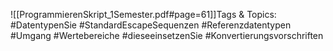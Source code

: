 
![[ProgrammierenSkript_1Semester.pdf#page=61]]Tags & Topics:
   #DatentypenSie
   #StandardEscapeSequenzen
   #Referenzdatentypen
   #Umgang
   #Wertebereiche
   #dieseeinsetzenSie
   #Konvertierungsvorschriften